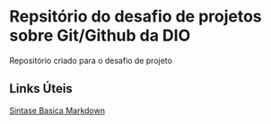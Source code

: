 # Repsitório do desafio de projetos sobre Git/Github da DIO
Repositório criado para o desafio de projeto

## Links Úteis
[Sintase Basica Markdown](https://www.markdownguide.org/basic-syntax/)
